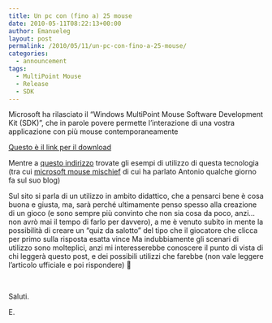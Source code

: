 ```yaml
---
title: Un pc con (fino a) 25 mouse
date: 2010-05-11T08:22:13+00:00
author: Emanueleg
layout: post
permalink: /2010/05/11/un-pc-con-fino-a-25-mouse/
categories:
  - announcement
tags:
  - MultiPoint Mouse
  - Release
  - SDK
---
```

Microsoft ha rilasciato il &ldquo;Windows MultiPoint Mouse Software Development Kit (SDK)&rdquo;, che in parole povere permette l&rsquo;interazione di una vostra applicazione con pi&ugrave; mouse contemporaneamente 

[Questo &egrave; il link per il download](http://www.microsoft.com/downloads/details.aspx?FamilyID=db05dd7e-6547-47d0-b757-63dda2eefbfa&displaylang=en)

Mentre a [questo indirizzo](http://www.microsoft.com/multipoint/mouse-sdk/showcase.aspx) trovate gli esempi di utilizzo di questa tecnologia (tra cui [microsoft mouse mischief](/blogs/turibbio/archive/2010/05/04/supporto-multi-mouse-per-powerpoint-2007-a-k-a-microsoft-mouse-mischief.aspx) di cui ha parlato Antonio qualche giorno fa sul suo blog)

Sul sito si parla di un utilizzo in ambito didattico, che a pensarci bene &egrave; cosa buona e giusta, ma, sar&agrave; perch&eacute; ultimamente penso spesso alla creazione di un gioco (e sono sempre pi&ugrave; convinto che non sia cosa da poco, anzi&hellip;non avr&ograve; mai il tempo di farlo per davvero), a me &egrave; venuto subito in mente la possibilit&agrave; di creare un &ldquo;quiz da salotto&rdquo; del tipo che il giocatore che clicca per primo sulla risposta esatta vince
Ma indubbiamente gli scenari di utilizzo sono molteplici, anzi mi interesserebbe conoscere il punto di vista di chi legger&agrave; questo post, e dei possibili utilizzi che farebbe (non vale leggere l&rsquo;articolo ufficiale e poi rispondere) 🙂

&nbsp;

Saluti.

E.